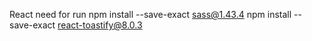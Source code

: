 React
need for run
npm install --save-exact sass@1.43.4
npm install --save-exact react-toastify@8.0.3
